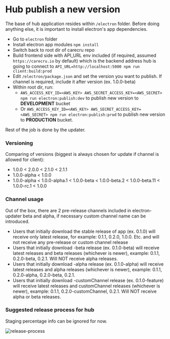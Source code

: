 # Hub publish a new version

The base of hub application resides within `/electron` folder. Before doing anything else, it is important to install electron's app dependencies.

- Go to `electron` folder
- Install electron app modules `npm install`
- Switch back to root dir of carecru repo
- Build frontend side with API_URL env included (if required, assumed `https://carecru.io` by default) which is the backend address hub is going to connect to
`API_URL=http://localhost:5000 npm run client:build:prod`
- Edit `/electron/package.json` and set the version you want to publish. If channel is required, include it after version (ex. 1.0.0-beta)
- Within root dir, run:
    - `AWS_ACCESS_KEY_ID=<AWS_KEY> AWS_SECRET_ACCESS_KEY=<AWS_SECRET> npm run electron:publish:dev` to publish new version to **DEVELOPMENT** bucket
    - Or `AWS_ACCESS_KEY_ID=<AWS_KEY> AWS_SECRET_ACCESS_KEY=<AWS_SECRET> npm run electron:publish:prod` to publish new version to **PRODUCTION** bucket.


Rest of the job is done by the updater.

### Versioning

Comparing of versions (biggest is always chosen for update if channel is allowed for client):
- 1.0.0 < 2.0.0 < 2.1.0 < 2.1.1
- 1.0.0-alpha < 1.0.0
- 1.0.0-alpha < 1.0.0-alpha.1 < 1.0.0-beta < 1.0.0-beta.2 < 1.0.0-beta.11 < 1.0.0-rc.1 < 1.0.0

### Channel usage
Out of the box, there are 2 pre-release channels included in electron-updater beta and alpha, if necessary custom channel name can be introduced.

- Users that initially download the stable release of app (ex. 0.1.0) will receive only latest release, for example: 0.1.1, 0.2.0, 1.0.0. Etc. and will not receive any pre-release or custom channel release
- Users that initially download -beta release (ex. 0.1.0-beta) will receive latest releases and beta releases (whichever is newer), example: 0.1.1, 0.2.0-beta, 0.2.1. Will NOT receive alpha releases.
- Users that initially download -alpha release (ex. 0.1.0-alpha) will receive latest releases and alpha releases (whichever is newer), example: 0.1.1, 0.2.0-alpha, 0.2.0-beta, 0.2.1.
- Users that initially download -customChannel release (ex. 0.1.0-feature) will receive latest releases and customChannel releases (whichever is newer), example: 0.1.1, 0.2.0-customChannel, 0.2.1. Will NOT receive alpha or beta releases.

### Suggested release process for hub

Staging percentage info can be ignored for now.

![release-process](https://image.prntscr.com/image/B-aKfTVJSSCKUccvGANbEg.png)

